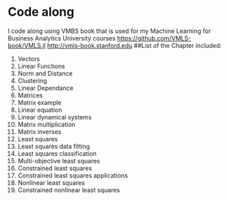 # Code along

I code along using VMBS book that is used for my Machine Learning for Business Analytics University courses
https://github.com/VMLS-book/VMLS.jl
http://vmls-book.stanford.edu
##List of the Chapter included:

1. Vectors
2. Linear Functions
3. Norm and Distance
4. Clustering
5. Linear Dependance
6. Matrices
7. Matrix example
8. Linear equation
9. Linear dynamical systems
10. Matrix multiplication
11. Matrix inverses
12. Least squares
13. Least squares data fitting
14. Least squares classification
15. Multi-objective least squares
16. Constrained least squares
17. Constrained least squares applications
18. Nonlinear least squares
19. Constrained nonlinear least squares

